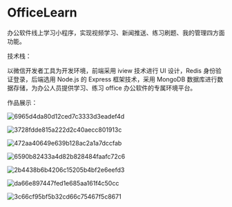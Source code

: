 # OfficeLearn
办公软件线上学习小程序，实现视频学习、新闻推送、练习刷题、我的管理四方面功能。

技术栈：

以微信开发者工具为开发环境，前端采用 iview 技术进行 UI 设计，Redis 身份验证登录，后端选用 Node.js 的 Express 框架技术，采用 MongoDB 数据库进行数据存储，为办公人员提供学习、练习 office 办公软件的专属环境平台。

作品展示：

![6965d4da80d12ced7c3333d3eadef4d](https://user-images.githubusercontent.com/64764171/172309971-bd19cfdb-7662-478a-9785-bc22ddc71a7f.png)

![3728fdde815a222d2c40aecc801913c](https://user-images.githubusercontent.com/64764171/172309990-828573cd-49e0-43e7-a87b-b29459b70d19.png)

![472aa40649e639b128ac2a1a7dccfab](https://user-images.githubusercontent.com/64764171/172310012-83ed668c-7b04-4e8c-ab8f-b1df46975e66.jpg)

![6590b82433a4d82b828484faafc72c6](https://user-images.githubusercontent.com/64764171/172310031-7a077b00-a0d9-4c14-bf81-5c27230d46c6.jpg)

![2b4438b6b4206c15205b4bf2e6eefd3](https://user-images.githubusercontent.com/64764171/172310046-bb2578a2-1ee0-40be-8cb4-665cdb4b4759.jpg)

![da66e897447fed1e685aa161f4c50cc](https://user-images.githubusercontent.com/64764171/172310058-49584773-e9f3-4489-a0a5-44b86b57bc33.jpg)

![3c66cf95bf5b32cd66c75467f5c8671](https://user-images.githubusercontent.com/64764171/172310069-4bb1ad14-301a-46b9-bad2-38e50af6826b.jpg)

